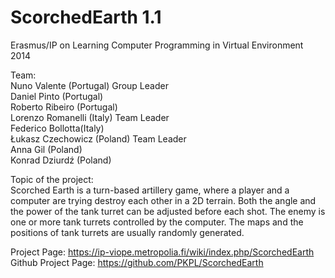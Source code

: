 ScorchedEarth 1.1
=============
Erasmus/IP on Learning Computer Programming in Virtual Environment 2014

Team:                                   
Nuno Valente (Portugal)	Group Leader                             
Daniel Pinto (Portugal)		
Roberto Ribeiro (Portugal)		
Lorenzo Romanelli (Italy) Team Leader                              
Federico Bollotta(Italy)	
Łukasz Czechowicz (Poland) Team Leader                                 
Anna Gil (Poland)	
Konrad Dziurdź (Poland)	

Topic of the project:                           
Scorched Earth is a turn-based artillery game, where a player and a computer are trying destroy each other in a 2D terrain. Both the angle and the power of the tank turret can be adjusted before each shot. The enemy is one or more tank turrets controlled by the computer. The maps and the positions of tank turrets are usually randomly generated.

Project Page: https://ip-viope.metropolia.fi/wiki/index.php/ScorchedEarth                         
Github Project Page: https://github.com/PKPL/ScorchedEarth

